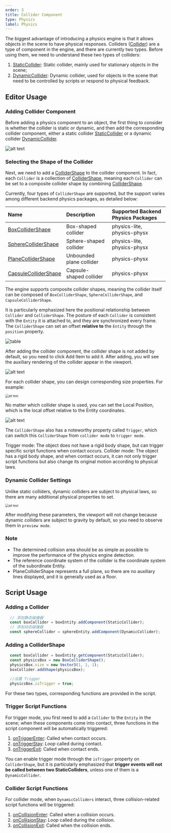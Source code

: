 ```yaml
---
order: 3
title: Collider Component
type: Physics
label: Physics
---
```


The biggest advantage of introducing a physics engine is that it allows objects in the scene to have physical responses. Colliders ([Collider](/apis/core/#Collider)) are a type of component in the engine, and there are currently two types. Before using them, we need to understand these two types of colliders:

1. [StaticCollider](/apis/core/#StaticCollider): Static collider, mainly used for stationary objects in the scene;
2. [DynamicCollider](/apis/core/#DynamicCollider): Dynamic collider, used for objects in the scene that need to be controlled by scripts or respond to physical feedback.

## Editor Usage

### Adding Collider Component

Before adding a physics component to an object, the first thing to consider is whether the collider is static or dynamic, and then add the corresponding collider component, either a static collider [StaticCollider](/apis/core/#StaticCollider) or a dynamic collider [DynamicCollider](/apis/core/#DynamicCollider).

![alt text](https://mdn.alipayobjects.com/huamei_3zduhr/afts/img/A*-E4USbdiH6sAAAAAAAAAAAAADsJ_AQ/original)

### Selecting the Shape of the Collider

Next, we need to add a [ColliderShape](/apis/core/#ColliderShape) to the collider component. In fact, each `Collider` is a collection of [ColliderShape](/apis/core/#ColliderShape), meaning each `Collider` can be set to a composite collider shape by combining [ColliderShape](/apis/core/#ColliderShape).

Currently, four types of `ColliderShape` are supported, but the support varies among different backend physics packages, as detailed below:

| Name | Description       | Supported Backend Physics Packages                    |
| :--- |:---------|:----------------------------|
| [BoxColliderShape](/apis/core/#BoxColliderShape) | Box-shaped collider   | physics-lite, physics-physx |
| [SphereColliderShape](/apis/core/#SphereColliderShape) | Sphere-shaped collider   | physics-lite, physics-physx |
| [PlaneColliderShape](/apis/core/#PlaneColliderShape) | Unbounded plane collider | physics-physx               |
| [CapsuleColliderShape](/apis/core/#CapsuleColliderShape) | Capsule-shaped collider   | physics-physx               |

The engine supports composite collider shapes, meaning the collider itself can be composed of `BoxColliderShape`, `SphereColliderShape`, and `CapsuleColliderShape`.

It is particularly emphasized here the positional relationship between `Collider` and `ColliderShape`. The posture of each `Collider` is consistent with the `Entity` it is attached to, and they are synchronized every frame. The `ColliderShape` can set an offset **relative to** the `Entity` through the `position` property.

![table](https://mdn.alipayobjects.com/huamei_vvspai/afts/img/A*erlGRKk7dNMAAAAAAAAAAAAADsqFAQ/original)

After adding the collider component, the collider shape is not added by default, so you need to click Add Item to add it. After adding, you will see the auxiliary rendering of the collider appear in the viewport.

![alt text](https://mdn.alipayobjects.com/huamei_3zduhr/afts/img/A*OUr-SIejEkoAAAAAAAAAAAAADsJ_AQ/original)

For each collider shape, you can design corresponding size properties. For example:

<img src="https://mdn.alipayobjects.com/huamei_3zduhr/afts/img/A*d4MCRbuHeMsAAAAAAAAAAAAADsJ_AQ/original" alt="alt text" style="zoom:67%;" />

No matter which collider shape is used, you can set the Local Position, which is the local offset relative to the Entity coordinates.

![alt text](https://mdn.alipayobjects.com/huamei_3zduhr/afts/img/A*p8UcRJ9Q0EIAAAAAAAAAAAAADsJ_AQ/original)

The `ColliderShape` also has a noteworthy property called `Trigger`, which can switch this `ColliderShape` from `collider mode` to `trigger mode`.

Trigger mode: The object does not have a rigid body shape, but can trigger specific script functions when contact occurs.
Collider mode: The object has a rigid body shape, and when contact occurs, it can not only trigger script functions but also change its original motion according to physical laws.

### Dynamic Collider Settings
Unlike static colliders, dynamic colliders are subject to physical laws, so there are many additional physical properties to set.

<img src="https://mdn.alipayobjects.com/huamei_3zduhr/afts/img/A*7rzqSKtjULMAAAAAAAAAAAAADsJ_AQ/original" alt="alt text" style="zoom:67%;" />

After modifying these parameters, the viewport will not change because dynamic colliders are subject to gravity by default, so you need to observe them in `preview mode`.

### Note
- The determined collision area should be as simple as possible to improve the performance of the physics engine detection.
- The reference coordinate system of the collider is the coordinate system of the subordinate Entity.
- PlaneColliderShape represents a full plane, so there are no auxiliary lines displayed, and it is generally used as a floor.

## Script Usage

### Adding a Collider
``` typescript
  // 添加静态碰撞器
  const boxCollider = boxEntity.addComponent(StaticCollider);
  // 添加动态碰撞器
  const sphereCollider = sphereEntity.addComponent(DynamicCollider);
```

### Adding a ColliderShape
``` typescript
  const boxCollider = boxEntity.getComponent(StaticCollider);
  const physicsBox = new BoxColliderShape();
  physicsBox.size = new Vector3(1, 1, 1);
  boxCollider.addShape(physicsBox);

  //设置 Trigger
  physicsBox.isTrigger = true;
```

For these two types, corresponding functions are provided in the script.

### Trigger Script Functions

For trigger mode, you first need to add a `Collider` to the `Entity` in the scene; when these components come into contact, three functions in the script component will be automatically triggered:

1. [onTriggerEnter](/en/docs/script#$1-ontriggerenter): Called when contact occurs.
2. [onTriggerStay](/en/docs/script#$1-ontriggerstay): *Loop* called during contact.
3. [onTriggerExit](/en/docs/script#$1-ontriggerexit): Called when contact ends.

You can enable trigger mode through the `isTrigger` property on `ColliderShape`, but it is particularly emphasized that **trigger events will not be called between two StaticColliders**, unless one of them is a `DynamicCollider`.

<playground src="physx-collision-detection.ts"></playground>

### Collider Script Functions

For collider mode, when `DynamicColliders` interact, three collision-related script functions will be triggered:
1. [onCollisionEnter](/en/docs/script#$1-oncollisionenter): Called when a collision occurs.
2. [onCollisionStay](/en/docs/script#$1-oncollisionstay): *Loop* called during the collision.
3. [onCollisionExit](/en/docs/script#$1-oncollisionexit): Called when the collision ends.

<playground src="physx-compound.ts"></playground>
